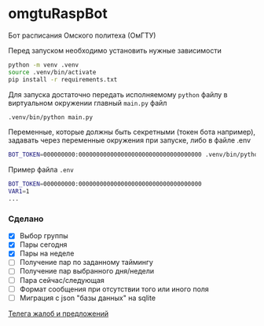 # omgtuRaspBot
Бот расписания Омского политеха (ОмГТУ)

Перед запуском необходимо установить нужные зависимости
```bash
python -m venv .venv
source .venv/bin/activate
pip install -r requirements.txt
```

Для запуска достаточно передать исполняемому `python` файлу в виртуальном окружении главный `main.py` файл
```bash
.venv/bin/python main.py
```

Переменные, которые должны быть секретными (токен бота например), задавать через переменные окружения при запуске, либо в файле .env
```bash
BOT_TOKEN=000000000:00000000000000000000000000000000000 .venv/bin/python main.py
```
Пример файла `.env`
```bash
BOT_TOKEN=000000000:00000000000000000000000000000000000
VAR1=1
...
```

### Сделано
- [x] Выбор группы
- [x] Пары сегодня
- [x] Пары на неделе
- [ ] Получение пар по заданному таймингу
- [ ] Получение пар выбранного дня/недели
- [ ] Пара сейчас/следующая
- [ ] Формат сообщения при отсутствии того или иного поля
- [ ] Миграция с json "базы данных" на sqlite

[Телега жалоб и предложений](https://t.me/bzglve "@bzglve")
